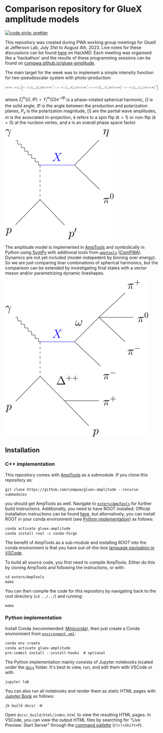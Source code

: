 # Comparison repository for GlueX amplitude models

[![code style: prettier](https://img.shields.io/badge/code_style-prettier-ff69b4.svg?style=flat-square)](https://github.com/prettier/prettier)

This repository was created during PWA working group meetings for GlueX at Jefferson Lab, July 31st to August 4th, 2023. Live notes for these discussions can be found [here](https://hackmd.io/@QHYjhejHTIWXL2MltV3WNQ/r17prtBo3) on HackMD. Each meeting was organised like a 'hackathon' and the results of these programming sessions can be found on [compwa.github.io/gluex-amplitude](https://compwa.github.io/gluex-amplitude).

The main target for the week was to implement a simple intensity function for two-pseudoscalar system with photo-production:

![](docs/fig/eq-gluex-two-pseudoscalar.svg)

where $Z_{l}^{m}(\Omega,\Phi)=Y_{l}^{m}(\Omega)e^{-i\Phi}$ is a phase-rotated spherical harmonic, $\Omega$ is the solid angle, $\Phi$ is the angle between the production and polarization planes, $P_{\gamma}$ is the polarization magnitude, $[l]$ are the partial wave amplitudes, $m$ is the associated m-projection, $k$ refers to a spin flip ($k=1$) or non-flip ($k=0$) at the nucleon vertex, and $\kappa$ is an overall phase space factor.

![](docs/fig/feynman-gluex-two-pseudoscalar.svg)

The amplitude model is implemented in [AmpTools](https://github.com/mashephe/AmpTools) and symbolically in Python using [SymPy](https://docs.sympy.org) with additional tools from [`amptools`](https://ampform.rtfd.io) ([ComPWA](https://compwa-org.rtfd.io)). Dynamics are not yet included (model-indepedent by binning over energy). So we are just comparing linar combinations of spherical harmonics, but the comparison can be extended by investigating final states with a vector meson and/or parametrizing dynamic lineshapes.

![](docs/fig/feynman-gluex-vector-meson.svg)

## Installation

### C++ implementation

This repository comes with [AmpTools](https://github.com/mashephe/AmpTools) as a submodule. If you clone this repository as:

```shell
git clone https://github.com/compwa/gluex-amplitude --recurse-submodules
```

you should get AmpTools as well. Navigate to [`extern/AmpTools`](./extern/AmpTools) for further build instructions. Additionally, you need to have ROOT installed. Official installation instructions can be found [here](https://root.cern/install), but alternatively, you can install ROOT in your conda environment (see [Python implementation](#python-implementation)) as follows:

```shell
conda activate gluex-amplitude
conda install root -c conda-forge
```

The benefit of AmpTools as a sub-module and installing ROOT into the conda environment is that you have out-of-the-box [language navigation in VSCode](https://code.visualstudio.com/docs/cpp/cpp-ide#_navigate-source-code).

To build all source code, you first need to compile AmpTools. Either do this by cloning AmpTools and following the instructions, or with:

```shell
cd extern/AmpTools
make
```

You can then compile the code for this repository by navigating back to the root directory (`cd ../../`) and running:

```
make
```

### Python implementation

Install Conda (recommended: [Miniconda](https://docs.conda.io/en/latest/miniconda.html#linux-installers)), then just create a Conda environment from [`environment.yml`](./environment.yml):

```shell
conda env create
conda activate gluex-amplitude
pre-commit install --install-hooks  # optional
```

The Python implementation mainly consists of Jupyter notebooks located under the [`docs`](./docs) folder. It's best to view, run, and edit them with VSCode or with

```shell
jupyter lab
```

You can also run all notebooks and render them as static HTML pages with [Jupyter Book](https://jupyterbook.org) as follows:

```shell
jb build docs/ -W
```

Open `docs/_build/html/index.html` to view the resulting HTML pages. In VSCode, you can view the output HTML files by searching for "Live Preview: Start Server" through the [command pallette](https://code.visualstudio.com/api/ux-guidelines/command-palette) (`Ctrl+Shift+P`).
